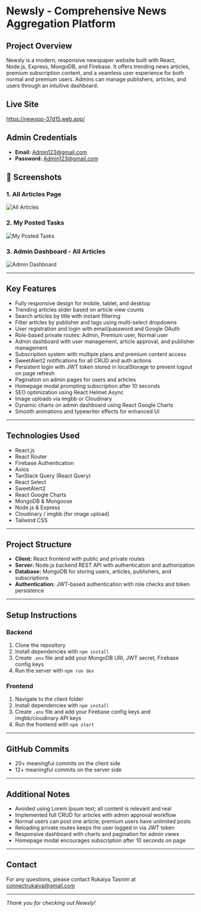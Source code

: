 # Newsly - Comprehensive News Aggregation Platform

## Project Overview

Newsly is a modern, responsive newspaper website built with React, Node.js, Express, MongoDB, and Firebase. It offers trending news articles, premium subscription content, and a seamless user experience for both normal and premium users. Admins can manage publishers, articles, and users through an intuitive dashboard.

## Live Site
https://newspp-37d15.web.app/

## Admin Credentials

- **Email:** Admin123@gmail.com  
- **Password:** Admin123@gmail.com

## 📸 Screenshots

### 1. All Articles Page
![All Articles](https://i.ibb.co/GvJZkvqH/Screenshot-2025-08-08-165051.png)

### 2. My Posted Tasks
![My Posted Tasks](https://i.ibb.co/nqGgnbkj/Screenshot-2025-08-08-165107.png)

### 3. Admin Dashboard - All Articles
![Admin Dashboard](https://i.ibb.co/Kp175w9L/Screenshot-2025-08-08-165138.png)

---

## Key Features

- Fully responsive design for mobile, tablet, and desktop  
- Trending articles slider based on article view counts  
- Search articles by title with instant filtering  
- Filter articles by publisher and tags using multi-select dropdowns  
- User registration and login with email/password and Google OAuth  
- Role-based private routes: Admin, Premium user, Normal user  
- Admin dashboard with user management, article approval, and publisher management  
- Subscription system with multiple plans and premium content access  
- SweetAlert2 notifications for all CRUD and auth actions  
- Persistent login with JWT token stored in localStorage to prevent logout on page refresh  
- Pagination on admin pages for users and articles  
- Homepage modal prompting subscription after 10 seconds  
- SEO optimization using React Helmet Async  
- Image uploads via imgbb or Cloudinary  
- Dynamic charts on admin dashboard using React Google Charts  
- Smooth animations and typewriter effects for enhanced UI  

---

## Technologies Used

- React.js  
- React Router  
- Firebase Authentication  
- Axios  
- TanStack Query (React Query)  
- React Select  
- SweetAlert2  
- React Google Charts  
- MongoDB & Mongoose  
- Node.js & Express  
- Cloudinary / imgbb (for image upload)  
- Tailwind CSS  

---

## Project Structure

- **Client:** React frontend with public and private routes  
- **Server:** Node.js backend REST API with authentication and authorization  
- **Database:** MongoDB for storing users, articles, publishers, and subscriptions  
- **Authentication:** JWT-based authentication with role checks and token persistence  

---

## Setup Instructions

### Backend

1. Clone the repository  
2. Install dependencies with `npm install`  
3. Create `.env` file and add your MongoDB URI, JWT secret, Firebase config keys  
4. Run the server with `npm run dev`  

### Frontend

1. Navigate to the client folder  
2. Install dependencies with `npm install`  
3. Create `.env` file and add your Firebase config keys and imgbb/cloudinary API keys  
4. Run the frontend with `npm start`  

---

## GitHub Commits

- 20+ meaningful commits on the client side  
- 12+ meaningful commits on the server side  

---

## Additional Notes

- Avoided using Lorem Ipsum text; all content is relevant and real  
- Implemented full CRUD for articles with admin approval workflow  
- Normal users can post one article; premium users have unlimited posts  
- Reloading private routes keeps the user logged in via JWT token  
- Responsive dashboard with charts and pagination for admin views  
- Homepage modal encourages subscription after 10 seconds on page  

---

## Contact

For any questions, please contact Rukaiya Tasnim at connectrukaiya@gmail.com

---

*Thank you for checking out Newsly!*

